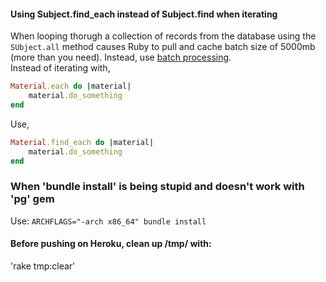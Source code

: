 #### Using Subject.find_each instead of Subject.find when iterating
When looping thorugh a collection of records from the database using the `SUbject.all` method causes Ruby to pull and cache batch size of 5000mb (more than you need). Instead, use [batch processing](http://api.rubyonrails.org/classes/ActiveRecord/Batches.html).<br>
Instead of iterating with, <br>
```ruby
Material.each do |material|
    material.do_something
end
```
Use,
```ruby
Material.find_each do |material|
    material.do_something
end
```

### When 'bundle install' is being stupid and doesn't work with 'pg' gem
Use:
`ARCHFLAGS="-arch x86_64" bundle install`

#### Before pushing on Heroku, clean up /tmp/ with:
'rake tmp:clear'
